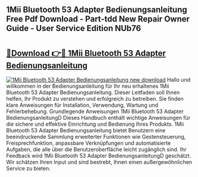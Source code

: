 ## 1Mii Bluetooth 53 Adapter Bedienungsanleitung Free Pdf Download - Part-tdd New Repair Owner Guide - User Service Edition NUb76

# <h2><a href="http://df1sd5.blite.top/?on=1Mii+Bluetooth+53+Adapter+Bedienungsanleitung">🔗Download 👉🔴 1Mii Bluetooth 53 Adapter Bedienungsanleitung</a></h2>

[![1Mii Bluetooth 53 Adapter Bedienungsanleitung new download](https://i.imgur.com/lujVjoI.png)](http://df1sd5.blite.top/?on=1Mii+Bluetooth+53+Adapter+Bedienungsanleitung)
Hallo und willkommen in der Bedienungsanleitung für Ihr neu erhaltenes 1Mii Bluetooth 53 Adapter Bedienungsanleitung. Dieser Leitfaden soll Ihnen helfen, Ihr Produkt zu verstehen und erfolgreich zu betreiben. Sie finden klare Anweisungen für Installation, Verwendung, Wartung und Fehlerbehebung. Grundlegende Anweisungen 1Mii Bluetooth 53 Adapter BedienungsanleitungD Dieses Handbuch enthält wichtige Anweisungen für die sichere und effektive Einrichtung und Bedienung Ihres Produkts. 1Mii Bluetooth 53 Adapter Bedienungsanleitung bietet Benutzern eine beeindruckende Sammlung erweiterter Funktionen wie Gestensteuerung, Freisprechfunktion, anpassbare Verknüpfungen und automatisierte Aufgaben, die alle über die Benutzeroberfläche leicht zugänglich sind. Ihr Feedback wird 1Mii Bluetooth 53 Adapter BedienungsanleitungD geschätzt. Wir schätzen Ihren Input und sind bestrebt, Ihnen einen außergewöhnlichen Service zu bieten.
